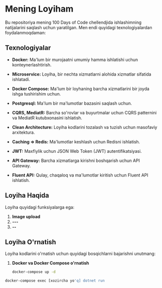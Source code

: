 # Mening Loyiham

Bu repositoriya mening 100 Days of Code chellendjida ishlashimning natijalarini saqlash uchun yaratilgan. Men endi quyidagi texnologiyalardan foydalanmoqdaman:

## Texnologiyalar

- **Docker:** Ma'lum bir murojaatni umumiy hamma ishlatishi uchun konteynerlashtirish.
- **Microservice:** Loyiha, bir nechta xizmatlarni alohida xizmatlar sifatida ishlatadi.
- **Docker Compose:** Ma'lum bir loyhaning barcha xizmatlarini bir joyda ishga tushirishim uchun.

- **Postgresql:** Ma'lum bir ma'lumotlar bazasini saqlash uchun.

- **CQRS, MediatR:** Barcha so'rovlar va buyurtmalar uchun CQRS patternini va MediatR kutubxonasini ishlatish.

- **Clean Architecture:** Loyiha kodlarini tozalash va tuzish uchun masofaviy arxitektura.

- **Caching => Redis:** Ma'lumotlar keshlash uchun Redisni ishlatish.

- **JWT:** Maxfiylik uchun JSON Web Token (JWT) autentifikatsiyasi.

- **API Gateway:** Barcha xizmatlarga kirishni boshqarish uchun API Gateway.

- **Fluent API:** Qulay, chaqaloq va ma'lumotlar kiritish uchun Fluent API ishlatish.

## Loyiha Haqida

Loyiha quyidagi funksiyalarga ega:

1. **Image upload**
2. **---**
3. **--**

## Loyiha O'rnatish

Loyiha kodlarini o'rnatish uchun quyidagi bosqichlarni bajarishni unutmang:

1. **Docker va Docker Compose o'rnatish**
   ```bash
   docker-compose up -d
```bash
docker-compose exec [xozircha yo'q] dotnet run

